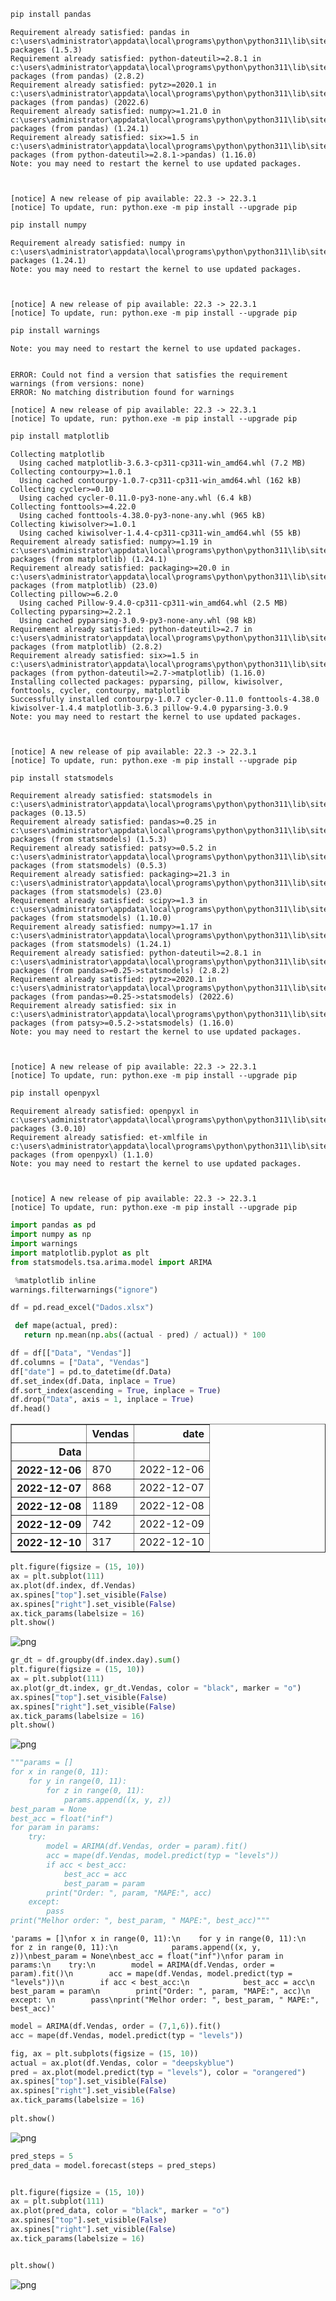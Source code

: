 ```python
pip install pandas
```

    Requirement already satisfied: pandas in c:\users\administrator\appdata\local\programs\python\python311\lib\site-packages (1.5.3)
    Requirement already satisfied: python-dateutil>=2.8.1 in c:\users\administrator\appdata\local\programs\python\python311\lib\site-packages (from pandas) (2.8.2)
    Requirement already satisfied: pytz>=2020.1 in c:\users\administrator\appdata\local\programs\python\python311\lib\site-packages (from pandas) (2022.6)
    Requirement already satisfied: numpy>=1.21.0 in c:\users\administrator\appdata\local\programs\python\python311\lib\site-packages (from pandas) (1.24.1)
    Requirement already satisfied: six>=1.5 in c:\users\administrator\appdata\local\programs\python\python311\lib\site-packages (from python-dateutil>=2.8.1->pandas) (1.16.0)
    Note: you may need to restart the kernel to use updated packages.
    

    
    [notice] A new release of pip available: 22.3 -> 22.3.1
    [notice] To update, run: python.exe -m pip install --upgrade pip
    


```python
pip install numpy
```

    Requirement already satisfied: numpy in c:\users\administrator\appdata\local\programs\python\python311\lib\site-packages (1.24.1)
    Note: you may need to restart the kernel to use updated packages.
    

    
    [notice] A new release of pip available: 22.3 -> 22.3.1
    [notice] To update, run: python.exe -m pip install --upgrade pip
    


```python
pip install warnings
```

    Note: you may need to restart the kernel to use updated packages.
    

    ERROR: Could not find a version that satisfies the requirement warnings (from versions: none)
    ERROR: No matching distribution found for warnings
    
    [notice] A new release of pip available: 22.3 -> 22.3.1
    [notice] To update, run: python.exe -m pip install --upgrade pip
    


```python
pip install matplotlib
```

    Collecting matplotlib
      Using cached matplotlib-3.6.3-cp311-cp311-win_amd64.whl (7.2 MB)
    Collecting contourpy>=1.0.1
      Using cached contourpy-1.0.7-cp311-cp311-win_amd64.whl (162 kB)
    Collecting cycler>=0.10
      Using cached cycler-0.11.0-py3-none-any.whl (6.4 kB)
    Collecting fonttools>=4.22.0
      Using cached fonttools-4.38.0-py3-none-any.whl (965 kB)
    Collecting kiwisolver>=1.0.1
      Using cached kiwisolver-1.4.4-cp311-cp311-win_amd64.whl (55 kB)
    Requirement already satisfied: numpy>=1.19 in c:\users\administrator\appdata\local\programs\python\python311\lib\site-packages (from matplotlib) (1.24.1)
    Requirement already satisfied: packaging>=20.0 in c:\users\administrator\appdata\local\programs\python\python311\lib\site-packages (from matplotlib) (23.0)
    Collecting pillow>=6.2.0
      Using cached Pillow-9.4.0-cp311-cp311-win_amd64.whl (2.5 MB)
    Collecting pyparsing>=2.2.1
      Using cached pyparsing-3.0.9-py3-none-any.whl (98 kB)
    Requirement already satisfied: python-dateutil>=2.7 in c:\users\administrator\appdata\local\programs\python\python311\lib\site-packages (from matplotlib) (2.8.2)
    Requirement already satisfied: six>=1.5 in c:\users\administrator\appdata\local\programs\python\python311\lib\site-packages (from python-dateutil>=2.7->matplotlib) (1.16.0)
    Installing collected packages: pyparsing, pillow, kiwisolver, fonttools, cycler, contourpy, matplotlib
    Successfully installed contourpy-1.0.7 cycler-0.11.0 fonttools-4.38.0 kiwisolver-1.4.4 matplotlib-3.6.3 pillow-9.4.0 pyparsing-3.0.9
    Note: you may need to restart the kernel to use updated packages.
    

    
    [notice] A new release of pip available: 22.3 -> 22.3.1
    [notice] To update, run: python.exe -m pip install --upgrade pip
    


```python
pip install statsmodels
```

    Requirement already satisfied: statsmodels in c:\users\administrator\appdata\local\programs\python\python311\lib\site-packages (0.13.5)
    Requirement already satisfied: pandas>=0.25 in c:\users\administrator\appdata\local\programs\python\python311\lib\site-packages (from statsmodels) (1.5.3)
    Requirement already satisfied: patsy>=0.5.2 in c:\users\administrator\appdata\local\programs\python\python311\lib\site-packages (from statsmodels) (0.5.3)
    Requirement already satisfied: packaging>=21.3 in c:\users\administrator\appdata\local\programs\python\python311\lib\site-packages (from statsmodels) (23.0)
    Requirement already satisfied: scipy>=1.3 in c:\users\administrator\appdata\local\programs\python\python311\lib\site-packages (from statsmodels) (1.10.0)
    Requirement already satisfied: numpy>=1.17 in c:\users\administrator\appdata\local\programs\python\python311\lib\site-packages (from statsmodels) (1.24.1)
    Requirement already satisfied: python-dateutil>=2.8.1 in c:\users\administrator\appdata\local\programs\python\python311\lib\site-packages (from pandas>=0.25->statsmodels) (2.8.2)
    Requirement already satisfied: pytz>=2020.1 in c:\users\administrator\appdata\local\programs\python\python311\lib\site-packages (from pandas>=0.25->statsmodels) (2022.6)
    Requirement already satisfied: six in c:\users\administrator\appdata\local\programs\python\python311\lib\site-packages (from patsy>=0.5.2->statsmodels) (1.16.0)
    Note: you may need to restart the kernel to use updated packages.
    

    
    [notice] A new release of pip available: 22.3 -> 22.3.1
    [notice] To update, run: python.exe -m pip install --upgrade pip
    


```python
pip install openpyxl
```

    Requirement already satisfied: openpyxl in c:\users\administrator\appdata\local\programs\python\python311\lib\site-packages (3.0.10)
    Requirement already satisfied: et-xmlfile in c:\users\administrator\appdata\local\programs\python\python311\lib\site-packages (from openpyxl) (1.1.0)
    Note: you may need to restart the kernel to use updated packages.
    

    
    [notice] A new release of pip available: 22.3 -> 22.3.1
    [notice] To update, run: python.exe -m pip install --upgrade pip
    


```python
import pandas as pd
import numpy as np
import warnings
import matplotlib.pyplot as plt
from statsmodels.tsa.arima.model import ARIMA
```


```python
 %matplotlib inline
warnings.filterwarnings("ignore")
```


```python
df = pd.read_excel("Dados.xlsx")
```


```python
 def mape(actual, pred):
   return np.mean(np.abs((actual - pred) / actual)) * 100
```


```python
df = df[["Data", "Vendas"]]
df.columns = ["Data", "Vendas"]
df["date"] = pd.to_datetime(df.Data)
df.set_index(df.Data, inplace = True)
df.sort_index(ascending = True, inplace = True)
df.drop("Data", axis = 1, inplace = True)
df.head()
```




<div>
<style scoped>
    .dataframe tbody tr th:only-of-type {
        vertical-align: middle;
    }

    .dataframe tbody tr th {
        vertical-align: top;
    }

    .dataframe thead th {
        text-align: right;
    }
</style>
<table border="1" class="dataframe">
  <thead>
    <tr style="text-align: right;">
      <th></th>
      <th>Vendas</th>
      <th>date</th>
    </tr>
    <tr>
      <th>Data</th>
      <th></th>
      <th></th>
    </tr>
  </thead>
  <tbody>
    <tr>
      <th>2022-12-06</th>
      <td>870</td>
      <td>2022-12-06</td>
    </tr>
    <tr>
      <th>2022-12-07</th>
      <td>868</td>
      <td>2022-12-07</td>
    </tr>
    <tr>
      <th>2022-12-08</th>
      <td>1189</td>
      <td>2022-12-08</td>
    </tr>
    <tr>
      <th>2022-12-09</th>
      <td>742</td>
      <td>2022-12-09</td>
    </tr>
    <tr>
      <th>2022-12-10</th>
      <td>317</td>
      <td>2022-12-10</td>
    </tr>
  </tbody>
</table>
</div>




```python
plt.figure(figsize = (15, 10))
ax = plt.subplot(111)
ax.plot(df.index, df.Vendas)
ax.spines["top"].set_visible(False)
ax.spines["right"].set_visible(False)
ax.tick_params(labelsize = 16)
plt.show()
```


    
![png](README_files/README_11_0.png)
    



```python
gr_dt = df.groupby(df.index.day).sum()
plt.figure(figsize = (15, 10))
ax = plt.subplot(111)
ax.plot(gr_dt.index, gr_dt.Vendas, color = "black", marker = "o")
ax.spines["top"].set_visible(False)
ax.spines["right"].set_visible(False)
ax.tick_params(labelsize = 16)
plt.show()
```


    
![png](README_files/README_12_0.png)
    



```python
"""params = []
for x in range(0, 11):
    for y in range(0, 11):
        for z in range(0, 11):
            params.append((x, y, z))
best_param = None
best_acc = float("inf")
for param in params:
    try:
        model = ARIMA(df.Vendas, order = param).fit()
        acc = mape(df.Vendas, model.predict(typ = "levels"))
        if acc < best_acc:
            best_acc = acc
            best_param = param
        print("Order: ", param, "MAPE:", acc)
    except: 
        pass
print("Melhor order: ", best_param, " MAPE:", best_acc)"""
```




    'params = []\nfor x in range(0, 11):\n    for y in range(0, 11):\n        for z in range(0, 11):\n            params.append((x, y, z))\nbest_param = None\nbest_acc = float("inf")\nfor param in params:\n    try:\n        model = ARIMA(df.Vendas, order = param).fit()\n        acc = mape(df.Vendas, model.predict(typ = "levels"))\n        if acc < best_acc:\n            best_acc = acc\n            best_param = param\n        print("Order: ", param, "MAPE:", acc)\n    except: \n        pass\nprint("Melhor order: ", best_param, " MAPE:", best_acc)'




```python
model = ARIMA(df.Vendas, order = (7,1,6)).fit()
acc = mape(df.Vendas, model.predict(typ = "levels"))
```


```python
fig, ax = plt.subplots(figsize = (15, 10))
actual = ax.plot(df.Vendas, color = "deepskyblue")
pred = ax.plot(model.predict(typ = "levels"), color = "orangered")
ax.spines["top"].set_visible(False)
ax.spines["right"].set_visible(False)
ax.tick_params(labelsize = 16)
 
plt.show()
```


    
![png](README_files/README_15_0.png)
    



```python
pred_steps = 5
pred_data = model.forecast(steps = pred_steps)


plt.figure(figsize = (15, 10))
ax = plt.subplot(111)
ax.plot(pred_data, color = "black", marker = "o")
ax.spines["top"].set_visible(False)
ax.spines["right"].set_visible(False)
ax.tick_params(labelsize = 16)


plt.show()

```


    
![png](README_files/README_16_0.png)
    

